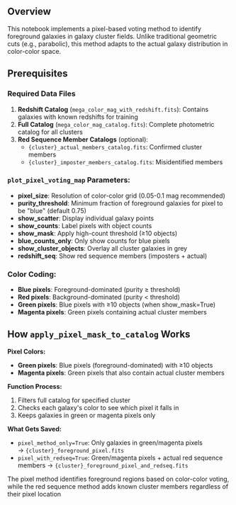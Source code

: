 ## Overview

This notebook implements a pixel-based voting method to identify foreground galaxies in galaxy cluster fields.
Unlike traditional geometric cuts (e.g., parabolic), this method adapts to the actual galaxy distribution in color-color space.

## Prerequisites

### Required Data Files

1. **Redshift Catalog** (`mega_color_mag_with_redshift.fits`): Contains galaxies with known redshifts for training
2. **Full Catalog** (`mega_color_mag_catalog.fits`): Complete photometric catalog for all clusters
3. **Red Sequence Member Catalogs** (optional):
    - `{cluster}_actual_members_catalog.fits`: Confirmed cluster members
    - `{cluster}_imposter_members_catalog.fits`: Misidentified members
  
### `plot_pixel_voting_map` Parameters:

- **pixel_size**: Resolution of color-color grid (0.05-0.1 mag recommended)
- **purity_threshold**: Minimum fraction of foreground galaxies for pixel to be "blue" (default 0.75)
- **show_scatter**: Display individual galaxy points
- **show_counts**: Label pixels with object counts
- **show_mask**: Apply high-count threshold (≥10 objects)
- **blue_counts_only**: Only show counts for blue pixels
- **show_cluster_objects**: Overlay all cluster galaxies in grey
- **redshift_seq**: Show red sequence members (imposters + actual)

### Color Coding:

- **Blue pixels**: Foreground-dominated (purity ≥ threshold)
- **Red pixels**: Background-dominated (purity < threshold)
- **Green pixels**: Blue pixels with ≥10 objects (when show_mask=True)
- **Magenta pixels**: Green pixels containing actual cluster members

## How `apply_pixel_mask_to_catalog` Works

**Pixel Colors:**

- **Green pixels**: Blue pixels (foreground-dominated) with ≥10 objects
- **Magenta pixels**: Green pixels that also contain actual cluster members

**Function Process:**

1. Filters full catalog for specified cluster
2. Checks each galaxy's color to see which pixel it falls in
3. Keeps galaxies in green or magenta pixels only

**What Gets Saved:**

- `pixel_method_only=True`: Only galaxies in green/magenta pixels → `{cluster}_foreground_pixel.fits`
- `pixel_with_redseq=True`: Green/magenta pixels + actual red sequence members → `{cluster}_foreground_pixel_and_redseq.fits`

The pixel method identifies foreground regions based on color-color voting, while the red sequence method adds known cluster members regardless of their pixel location
